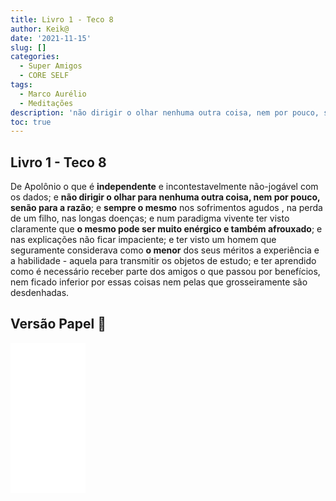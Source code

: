 ```yaml
---
title: Livro 1 - Teco 8
author: Keik@
date: '2021-11-15'
slug: []
categories:
  - Super Amigos
  - CORE SELF
tags:
  - Marco Aurélio
  - Meditações
description: 'não dirigir o olhar nenhuma outra coisa, nem por pouco, senão para a razão'
toc: true
---
```


## Livro 1 - Teco 8 

De Apolônio o que é **independente** e incontestavelmente não-jogável com os dados; e **não dirigir o olhar para nenhuma outra coisa, nem por pouco, senão para a razão**; e **sempre o mesmo** nos sofrimentos agudos , na perda de um filho, nas longas doenças; e num paradigma vivente ter visto claramente que **o mesmo pode ser muito enérgico e também afrouxado**; e nas explicações não ficar impaciente; e ter visto um homem que seguramente considerava como **o menor** dos seus méritos a experiência e a habilidade - aquela para transmitir os objetos de estudo; e ter aprendido como é necessário receber parte dos amigos o que passou por benefícios, nem ficado inferior por essas coisas nem pelas que grosseiramente são desdenhadas.


## Versão Papel :book:
<iframe style="width:120px;height:240px;" marginwidth="0" marginheight="0" scrolling="no" frameborder="0" src="//ws-na.amazon-adsystem.com/widgets/q?ServiceVersion=20070822&OneJS=1&Operation=GetAdHtml&MarketPlace=BR&source=ss&ref=as_ss_li_til&ad_type=product_link&tracking_id=mundodekeika-20&language=pt_BR&marketplace=amazon&region=BR&placement=B092FVY4BB&asins=B092FVY4BB&linkId=37c5ec14221f61f811029aa88b520891&show_border=true&link_opens_in_new_window=true"></iframe>
